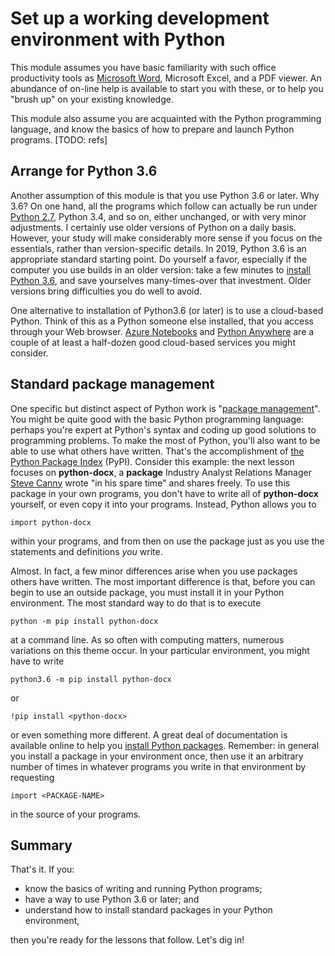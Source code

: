 # Set up a working development environment with Python
 
This module assumes you have basic familiarity with such office productivity tools as [Microsoft Word](https://www.office.com/?auth=2), Microsoft Excel, and a PDF viewer.  An abundance of on-line help is available to start you with these, or to help you "brush up" on your existing knowledge.

This module also assume you are acquainted with the Python programming language, and know the basics of how to prepare and launch Python programs.  [TODO:  refs]


## Arrange for Python 3.6

Another assumption of this module is that you use Python 3.6 or later.  Why 3.6?  On one hand, all the programs which follow can actually be run under [Python 2.7](https://pythonclock.org/), Python 3.4, and so on, either unchanged, or with very minor adjustments.  I certainly use older versions of Python on a daily basis.  However, your study will make considerably more sense if you focus on the essentials, rather than version-specific details.  In 2019, Python 3.6 is an appropriate standard starting point.  Do yourself a favor, especially if the computer you use builds in an older version:  take a few minutes to [install Python 3.6](https://realpython.com/installing-python/), and save yourselves many-times-over that investment.  Older versions bring difficulties you do well to avoid.

One alternative to installation of Python3.6 (or later) is to use a cloud-based Python.  Think of this as a Python someone else installed, that you access through your Web browser.  [Azure Notebooks](https://blogs.msdn.microsoft.com/uk_faculty_connection/2017/06/10/guide-to-the-microsoft-azure-notebooks-for-students/) and [Python Anywhere](https://www.pythonanywhere.com/) are a couple of at least a half-dozen good cloud-based services you might consider.


## Standard package management

One specific but distinct aspect of Python work is "[package management](https://packaging.python.org/overview/)".  You might be quite good with the basic Python programming language:  perhaps you're expert at Python's syntax and coding up good solutions to programming problems.  To make the most of Python, you'll also want to be able to use what others have written.  That's the accomplishment of [the Python Package Index](https://pypi.org/) (PyPI).  Consider this example:  the next lesson focuses on **python-docx**, a **package** Industry Analyst Relations Manager [Steve Canny](https://github.com/scanny) wrote "in his spare time" and shares freely.  To use this package in your own programs, you don't have to write all of **python-docx** yourself, or even copy it into your programs.  Instead, Python allows you to

    import python-docx
    
within your programs, and from then on use the package just as you use the statements and definitions _you_ write.

Almost.  In fact, a few minor differences arise when you use packages others have written.  The most important difference is that, before you can begin to use an outside package, you must install it in your Python environment.  The most standard way to do that is to execute

    python -m pip install python-docx
    
at a command line.  As so often with computing matters, numerous variations on this theme occur.  In your particular environment, you might have to write

    python3.6 -m pip install python-docx

or

    !pip install <python-docx>

or even something more different.  A great deal of documentation is available online to help you [install Python packages](https://packaging.python.org/tutorials/installing-packages/).  Remember:  in general you install a package in your environment once, then use it an arbitrary number of times in whatever programs you write in that environment by requesting

    import <PACKAGE-NAME>

in the source of your programs.


## Summary

That's it.  If you:

* know the basics of writing and running Python programs;
* have a way to use Python 3.6 or later; and
* understand how to install standard packages in your Python environment,

then you're ready for the lessons that follow.  Let's dig in!
